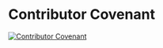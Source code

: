# Contributor Covenant
[![Contributor Covenant](https://img.shields.io/badge/Contributor%20Covenant-2.1-4baaaa.svg)](https://github.com/track-asia/trackasia/blob/main/CODE_OF_CONDUCT.md)
